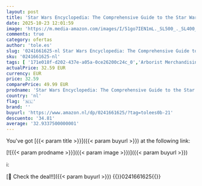 ```yaml
---
layout: post
title: 'Star Wars Encyclopedia: The Comprehensive Guide to the Star Wars Galaxy'
date: 2025-10-23 12:01:59
image: 'https://m.media-amazon.com/images/I/51go7IEN1mL._SL500_._SL400_.jpg'
comments: true
category: ofertas
author: 'tole.es'
slug: '0241661625-nl Star Wars Encyclopedia: The Comprehensive Guide to the...'
sku: '0241661625-nl'
tags: [ '171e018f-d202-437e-a05a-0ce26200c24c_0','Arborist Merchandising Root','Boeken','Engelstalige boeken','Featured Categories','Filmgenres','Filmgidsen & -recensies','Filmkunstproductie & -technologie','Filmnaslagwerken','Filmproductie & -technologie','Filmregie & -productie','Films','Horrorfilms','Kunst & fotografie','Podiumkunsten','Sciencefiction- & fantasyfilms','Self Service','Special Features Stores','Televisie','Tv-gidsen & -recensies','🇳🇱', ]
actualPrice: 32.59 EUR
currency: EUR
price: 32.59
comparePrice: 49.99 EUR
prodname: 'Star Wars Encyclopedia: The Comprehensive Guide to the Star Wars Galaxy'
country: 'nl'
flag: '🇳🇱'
brand: ''
buyurl: 'https://www.amazon.nl/dp/0241661625/?tag=tolees0b-21'
descuento: '34.81'
average: '32.9337500000001'
---
```


You've got [{{< param title >}}]({{< param buyurl >}}) at the following link:

[![{{< param prodname >}}]({{< param image >}})]({{< param buyurl >}})

ℹ️:


[🛒 Check the deal!!]({{< param buyurl >}})
{{<world>}}0241661625{{</world>}}
